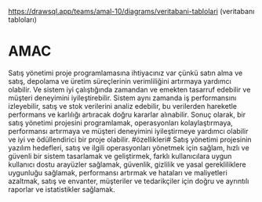 https://drawsql.app/teams/amal-10/diagrams/veritabani-tablolari       (veritabanı tabloları)
# AMAC
Satış yönetimi proje programlamasına ihtiyacınız var çünkü satın alma ve satış, depolama ve üretim süreçlerinin verimliliğini artırmaya yardımcı olabilir. Ve sistem iyi çalıştığında zamandan ve emekten tasarruf edebilir ve müşteri deneyimini iyileştirebilir. Sistem aynı zamanda iş performansını izleyebilir, satış ve stok verilerini analiz edebilir, bu verilerden hareketle performans ve karlılığı artıracak doğru kararlar alınabilir. Sonuç olarak, bir satış yönetimi projesini programlamak, operasyonları kolaylaştırmaya, performansı artırmaya ve müşteri deneyimini iyileştirmeye yardımcı olabilir ve iyi ve ödüllendirici bir proje olabilir.
#özellikleri#
Satış yönetimi projesinin yazılım hedefleri, satış ve ilgili operasyonları yönetmek için sağlam, hızlı ve güvenli bir sistem tasarlamak ve geliştirmek, farklı kullanıcılara uygun kullanıcı dostu arayüzler sağlamak, güvenlik, gizlilik ve yasal gerekliliklere uygunluğu sağlamak, performansı artırmak ve hataları ve maliyetleri azaltmak, satış ve envanter, müşteriler ve tedarikçiler için doğru ve ayrıntılı raporlar ve istatistikler sağlamak.







